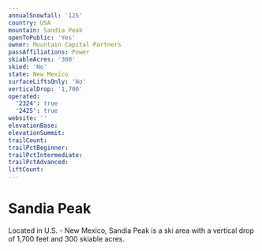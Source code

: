 ```yaml
---
annualSnowfall: '125'
country: USA
mountain: Sandia Peak
openToPublic: 'Yes'
owner: Mountain Capital Partners
passAffiliations: Power
skiableAcres: '300'
skied: 'No'
state: New Mexico
surfaceLiftsOnly: 'No'
verticalDrop: '1,700'
operated:
  '2324': true
  '2425': true
website: ''
elevationBase:
elevationSummit:
trailCount:
trailPctBeginner:
trailPctIntermediate:
trailPctAdvanced:
liftCount:
---
```



# Sandia Peak

Located in U.S. - New Mexico, Sandia Peak is a ski area with a vertical drop of 1,700 feet and 300 skiable acres.
